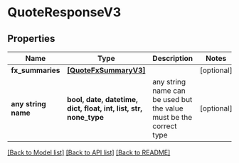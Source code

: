 # QuoteResponseV3


## Properties
Name | Type | Description | Notes
------------ | ------------- | ------------- | -------------
**fx_summaries** | [**[QuoteFxSummaryV3]**](QuoteFxSummaryV3.md) |  | [optional] 
**any string name** | **bool, date, datetime, dict, float, int, list, str, none_type** | any string name can be used but the value must be the correct type | [optional]

[[Back to Model list]](../README.md#documentation-for-models) [[Back to API list]](../README.md#documentation-for-api-endpoints) [[Back to README]](../README.md)


